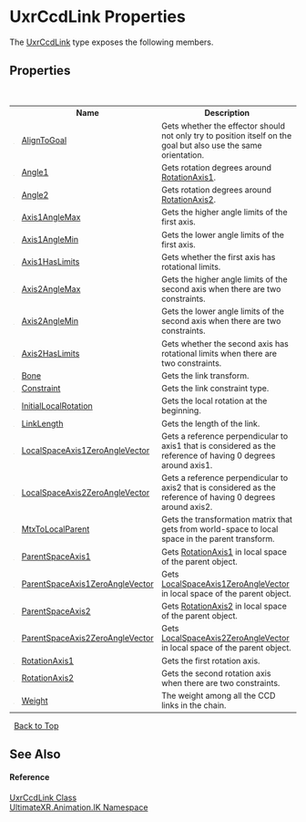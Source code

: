 # UxrCcdLink Properties
 

The <a href="T_UltimateXR_Animation_IK_UxrCcdLink">UxrCcdLink</a> type exposes the following members.


## Properties
&nbsp;<table><tr><th></th><th>Name</th><th>Description</th></tr><tr><td>![Public property](media/pubproperty.gif "Public property")</td><td><a href="P_UltimateXR_Animation_IK_UxrCcdLink_AlignToGoal">AlignToGoal</a></td><td>
Gets whether the effector should not only try to position itself on the goal but also use the same orientation.</td></tr><tr><td>![Public property](media/pubproperty.gif "Public property")</td><td><a href="P_UltimateXR_Animation_IK_UxrCcdLink_Angle1">Angle1</a></td><td>
Gets rotation degrees around <a href="P_UltimateXR_Animation_IK_UxrCcdLink_RotationAxis1">RotationAxis1</a>.</td></tr><tr><td>![Public property](media/pubproperty.gif "Public property")</td><td><a href="P_UltimateXR_Animation_IK_UxrCcdLink_Angle2">Angle2</a></td><td>
Gets rotation degrees around <a href="P_UltimateXR_Animation_IK_UxrCcdLink_RotationAxis2">RotationAxis2</a>.</td></tr><tr><td>![Public property](media/pubproperty.gif "Public property")</td><td><a href="P_UltimateXR_Animation_IK_UxrCcdLink_Axis1AngleMax">Axis1AngleMax</a></td><td>
Gets the higher angle limits of the first axis.</td></tr><tr><td>![Public property](media/pubproperty.gif "Public property")</td><td><a href="P_UltimateXR_Animation_IK_UxrCcdLink_Axis1AngleMin">Axis1AngleMin</a></td><td>
Gets the lower angle limits of the first axis.</td></tr><tr><td>![Public property](media/pubproperty.gif "Public property")</td><td><a href="P_UltimateXR_Animation_IK_UxrCcdLink_Axis1HasLimits">Axis1HasLimits</a></td><td>
Gets whether the first axis has rotational limits.</td></tr><tr><td>![Public property](media/pubproperty.gif "Public property")</td><td><a href="P_UltimateXR_Animation_IK_UxrCcdLink_Axis2AngleMax">Axis2AngleMax</a></td><td>
Gets the higher angle limits of the second axis when there are two constraints.</td></tr><tr><td>![Public property](media/pubproperty.gif "Public property")</td><td><a href="P_UltimateXR_Animation_IK_UxrCcdLink_Axis2AngleMin">Axis2AngleMin</a></td><td>
Gets the lower angle limits of the second axis when there are two constraints.</td></tr><tr><td>![Public property](media/pubproperty.gif "Public property")</td><td><a href="P_UltimateXR_Animation_IK_UxrCcdLink_Axis2HasLimits">Axis2HasLimits</a></td><td>
Gets whether the second axis has rotational limits when there are two constraints.</td></tr><tr><td>![Public property](media/pubproperty.gif "Public property")</td><td><a href="P_UltimateXR_Animation_IK_UxrCcdLink_Bone">Bone</a></td><td>
Gets the link transform.</td></tr><tr><td>![Public property](media/pubproperty.gif "Public property")</td><td><a href="P_UltimateXR_Animation_IK_UxrCcdLink_Constraint">Constraint</a></td><td>
Gets the link constraint type.</td></tr><tr><td>![Public property](media/pubproperty.gif "Public property")</td><td><a href="P_UltimateXR_Animation_IK_UxrCcdLink_InitialLocalRotation">InitialLocalRotation</a></td><td>
Gets the local rotation at the beginning.</td></tr><tr><td>![Public property](media/pubproperty.gif "Public property")</td><td><a href="P_UltimateXR_Animation_IK_UxrCcdLink_LinkLength">LinkLength</a></td><td>
Gets the length of the link.</td></tr><tr><td>![Public property](media/pubproperty.gif "Public property")</td><td><a href="P_UltimateXR_Animation_IK_UxrCcdLink_LocalSpaceAxis1ZeroAngleVector">LocalSpaceAxis1ZeroAngleVector</a></td><td>
Gets a reference perpendicular to axis1 that is considered as the reference of having 0 degrees around axis1.</td></tr><tr><td>![Public property](media/pubproperty.gif "Public property")</td><td><a href="P_UltimateXR_Animation_IK_UxrCcdLink_LocalSpaceAxis2ZeroAngleVector">LocalSpaceAxis2ZeroAngleVector</a></td><td>
Gets a reference perpendicular to axis2 that is considered as the reference of having 0 degrees around axis2.</td></tr><tr><td>![Public property](media/pubproperty.gif "Public property")</td><td><a href="P_UltimateXR_Animation_IK_UxrCcdLink_MtxToLocalParent">MtxToLocalParent</a></td><td>
Gets the transformation matrix that gets from world-space to local space in the parent transform.</td></tr><tr><td>![Public property](media/pubproperty.gif "Public property")</td><td><a href="P_UltimateXR_Animation_IK_UxrCcdLink_ParentSpaceAxis1">ParentSpaceAxis1</a></td><td>
Gets <a href="P_UltimateXR_Animation_IK_UxrCcdLink_RotationAxis1">RotationAxis1</a> in local space of the parent object.</td></tr><tr><td>![Public property](media/pubproperty.gif "Public property")</td><td><a href="P_UltimateXR_Animation_IK_UxrCcdLink_ParentSpaceAxis1ZeroAngleVector">ParentSpaceAxis1ZeroAngleVector</a></td><td>
Gets <a href="P_UltimateXR_Animation_IK_UxrCcdLink_LocalSpaceAxis1ZeroAngleVector">LocalSpaceAxis1ZeroAngleVector</a> in local space of the parent object.</td></tr><tr><td>![Public property](media/pubproperty.gif "Public property")</td><td><a href="P_UltimateXR_Animation_IK_UxrCcdLink_ParentSpaceAxis2">ParentSpaceAxis2</a></td><td>
Gets <a href="P_UltimateXR_Animation_IK_UxrCcdLink_RotationAxis2">RotationAxis2</a> in local space of the parent object.</td></tr><tr><td>![Public property](media/pubproperty.gif "Public property")</td><td><a href="P_UltimateXR_Animation_IK_UxrCcdLink_ParentSpaceAxis2ZeroAngleVector">ParentSpaceAxis2ZeroAngleVector</a></td><td>
Gets <a href="P_UltimateXR_Animation_IK_UxrCcdLink_LocalSpaceAxis2ZeroAngleVector">LocalSpaceAxis2ZeroAngleVector</a> in local space of the parent object.</td></tr><tr><td>![Public property](media/pubproperty.gif "Public property")</td><td><a href="P_UltimateXR_Animation_IK_UxrCcdLink_RotationAxis1">RotationAxis1</a></td><td>
Gets the first rotation axis.</td></tr><tr><td>![Public property](media/pubproperty.gif "Public property")</td><td><a href="P_UltimateXR_Animation_IK_UxrCcdLink_RotationAxis2">RotationAxis2</a></td><td>
Gets the second rotation axis when there are two constraints.</td></tr><tr><td>![Public property](media/pubproperty.gif "Public property")</td><td><a href="P_UltimateXR_Animation_IK_UxrCcdLink_Weight">Weight</a></td><td>
The weight among all the CCD links in the chain.</td></tr></table>&nbsp;
<a href="#uxrccdlink-properties">Back to Top</a>

## See Also


#### Reference
<a href="T_UltimateXR_Animation_IK_UxrCcdLink">UxrCcdLink Class</a><br /><a href="N_UltimateXR_Animation_IK">UltimateXR.Animation.IK Namespace</a><br />